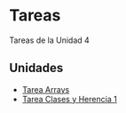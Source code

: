 # Tareas
Tareas de la Unidad 4
## Unidades
- [Tarea Arrays](tareaArrays)
- [Tarea Clases y Herencia 1](creacionClasesYHerencia1)
